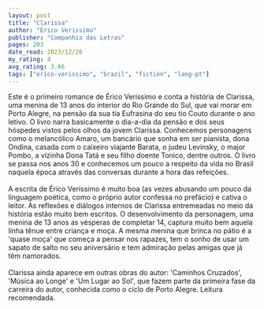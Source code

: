 ```yaml
---
layout: post
title: "Clarissa"
author: "Erico Verissimo"
publisher: "Companhia das Letras"
pages: 203
date_read: 2023/12/26
my_rating: 4
avg_rating: 3.66
tags: ["erico-verissimo", "brazil", "fiction", "lang-pt"]
---
```


Este é o primeiro romance de Érico Veríssimo e conta a história de Clarissa, uma menina de 13 anos do interior do Rio Grande do Sul, que vai morar em Porto Alegre, na pensão da sua tia Eufrasina do seu tio Couto durante o ano letivo. O livro narra basicamente o dia-a-dia da pensão e dos seus hóspedes vistos pelos olhos da jovem Clarissa.  Conhecemos personagens como o melancólico Amaro, um bancário que sonha em ser pianista, dona Ondina, casada com o caixeiro viajante Barata, o judeu Levinsky, o major Pombo, a vizinha Dona Tatá e seu filho doente Tonico, dentre outros. O livro se passa nos anos 30 e conhecemos um pouco a respeito da vida no Brasil naquela época através das conversas durante a hora das refeições.<br/><br/>A escrita de Érico Veríssimo é muito boa (as vezes abusando um pouco da linguagem poética, como o próprio autor confessa no prefácio) e cativa o leitor. As reflexões e diálogos internos de Clarissa entremeadas no meio da história estão muito bem escritos. O desenvolvimento da personagem, uma menina de 13 anos as vésperas de completar 14, captura muito bem aquela linha tênue entre criança e moça. A mesma menina que brinca no pátio é a 'quase moça' que começa a pensar nos rapazes, tem o sonho de usar um sapato de salto no seu aniversário e tem admiração pelas amigas que já têm namorados. <br/><br/>Clarissa ainda aparece em outras obras do autor: 'Caminhos Cruzados', 'Música ao Longe' e 'Um Lugar ao Sol', que fazem parte da primeira fase da carreira do autor, conhecida como o ciclo de Porto Alegre. Leitura recomendada.

